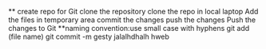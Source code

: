 ** create repo for Git
clone the repository
clone the repo in local laptop
Add the files in temporary area
commit the changes
push the changes
Push the changes to Git
**naming convention:use small case with hyphens
git add (file name)
git commit -m
gesty jalalhdhalh
hweb